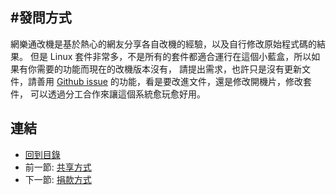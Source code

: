 #發問方式
---

網樂通改機是基於熱心的網友分享各自改機的經驗，以及自行修改原始程式碼的結果。
但是 Linux 套件非常多，不是所有的套件都適合運行在這個小藍盒，所以如果有你需要的功能而現在的改機版本沒有，
請提出需求，也許只是沒有更新文件，請善用 [Github issue][1] 的功能，看是要改進文件，還是修改開機片，修改套件，
可以透過分工合作來讓這個系統愈玩愈好用。

[1]: https://github.com/fuyuanli/nextvod-linux-manual/issues

## 連結

   * [回到目錄](<index.md>)
   * 前一節: [共享方式](<01.01.md>)
   * 下一節: [捐款方式](<01.03.md>)

